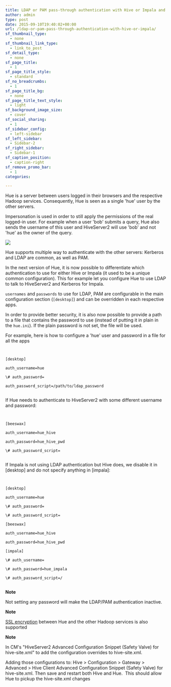 ```yaml
---
title: LDAP or PAM pass-through authentication with Hive or Impala and Impersonation
author: admin
type: post
date: 2015-09-10T19:40:02+00:00
url: /ldap-or-pam-pass-through-authentication-with-hive-or-impala/
sf_thumbnail_type:
  - none
sf_thumbnail_link_type:
  - link_to_post
sf_detail_type:
  - none
sf_page_title:
  - 1
sf_page_title_style:
  - standard
sf_no_breadcrumbs:
  - 1
sf_page_title_bg:
  - none
sf_page_title_text_style:
  - light
sf_background_image_size:
  - cover
sf_social_sharing:
  - 1
sf_sidebar_config:
  - left-sidebar
sf_left_sidebar:
  - Sidebar-2
sf_right_sidebar:
  - Sidebar-1
sf_caption_position:
  - caption-right
sf_remove_promo_bar:
  - 1
categories:

---
```

Hue is a server between users logged in their browsers and the respective Hadoop services. Consequently, Hue is seen as a single 'hue' user by the other servers.

Impersonation is used in order to still apply the permissions of the real logged-in user. For example when a user 'bob' submits a query, Hue also sends the username of this user and HiveServer2 will use 'bob' and not 'hue' as the owner of the query.

[<img src="https://cdn.gethue.com/uploads/2015/09/hue-auth-client.png" />][1]

Hue supports multiple way to authenticate with the other servers: Kerberos and LDAP are common, as well as PAM.

In the next version of Hue, it is now possible to differentiate which authentication to use for either Hive or Impala (it used to be a unique common configuration). This for example let you configure Hue to use LDAP to talk to HiveServer2 and Kerberos for Impala.

`usernames` and `passwords` to use for LDAP, PAM are configurable in the main configuration section (`[desktop]`) and can be overridden in each respective apps.

In order to provide better security, it is also now possible to provide a path to a file that contains the password to use (instead of putting it in plain in the `hue.ini`). If the plain password is not set, the file will be used.

For example, here is how to configure a 'hue' user and password in a file for all the apps

<pre><code class="bash">

[desktop]

auth_username=hue

\# auth_password=

auth_password_script=/path/to/ldap_password

</code></pre>

If Hue needs to authenticate to HiveServer2 with some different username and password:

<pre><code class="bash">

[beeswax]

auth_username=hue_hive

auth_password=hue_hive_pwd

\# auth_password_script=

</code></pre>

If Impala is not using LDAP authentication but Hive does, we disable it in [desktop] and do not specify anything in [impala]:

<pre><code class="bash">

[desktop]

auth_username=hue

\# auth_password=

\# auth_password_script=

[beeswax]

auth_username=hue_hive

auth_password=hue_hive_pwd

[impala]

\# auth_username=

\# auth_password=hue_impala

\# auth_password_script=/

</code></pre>

**Note**

Not setting any password will make the LDAP/PAM authentication inactive.

**Note**

[SSL encryption][2] between Hue and the other Hadoop services is also supported

**Note**

In CM's "HiveServer2 Advanced Configuration Snippet (Safety Valve) for hive-site.xml" to add the configuration overrides to hive-site.xml.

Adding those configurations to: Hive > Configuration > Gateway > Advanced > Hive Client Advanced Configuration Snippet (Safety Valve) for hive-site.xml. Then save and restart both Hive and Hue.  This should allow Hue to pickup the hive-site.xml changes

&nbsp;

&nbsp;

 [1]: https://cdn.gethue.com/uploads/2015/09/hue-auth-client.png
 [2]: https://gethue.com/how-to-use-hue-with-hive-and-impala-configured-with-ldap-authentication-and-ssl/
